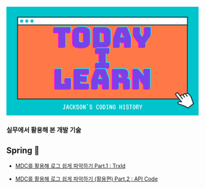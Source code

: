 ![jackson's TIL.png](./jackson's_TIL.png)

### 실무에서 활용해 본 개발 기술
## Spring 🌱

- [MDC를 활용해 로그 쉽게 파악하기 Part.1 : TrxId](https://jacksonhong.tistory.com/54)
*  [MDC를 활용해 로그 쉽게 파악하기 (활용편) Part.2 : API Code](https://jacksonhong.tistory.com/59)
